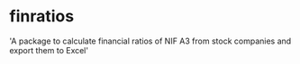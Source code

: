 # finratios
'A package to calculate financial ratios of NIF A3 from stock companies and export them to Excel'

